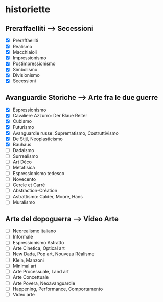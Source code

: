 # historiette

## Preraffaelliti —> Secessioni

- [x] Preraffaelliti
- [x] Realismo
- [x] Macchiaioli
- [x] Impressionismo
- [x] Postimpressionismo
- [x] Simbolismo
- [x] Divisionismo
- [x] Secessioni  

## Avanguardie Storiche —> Arte fra le due guerre

- [x] Espressionismo
- [x] Cavaliere Azzurro: Der Blaue Reiter
- [x] Cubismo
- [x] Futurismo
- [x] Avanguardie russe: Suprematismo, Costruttivismo
- [x] De Stijl, Neoplasticismo
- [x] Bauhaus
- [ ] Dadaismo
- [ ] Surrealismo
- [ ] Art Déco
- [ ] Metafisica
- [ ] Espressionismo tedesco
- [ ] Novecento
- [ ] Cercle et Carré
- [ ] Abstraction-Création
- [ ] Astrattismo: Calder, Moore, Hans
- [ ] Muralismo

## Arte del dopoguerra —> Video Arte

- [ ] Neorealismo italiano
- [ ] Informale
- [ ] Espressionismo Astratto
- [ ] Arte Cinetica, Optical art
- [ ] New Dada, Pop art, Nouveau Réalisme
- [ ] Klein, Manzoni
- [ ] Minimal art
- [ ] Arte Processuale, Land art
- [ ] Arte Concettuale
- [ ] Arte Povera, Neoavanguardie
- [ ] Happening, Performance, Comportamento
- [ ] Video arte
